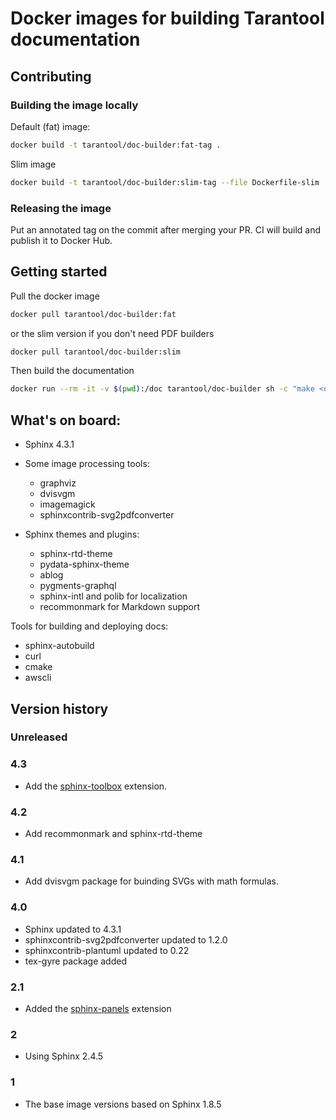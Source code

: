 # Docker images for building Tarantool documentation

## Contributing

### Building the image locally

Default (fat) image:
```bash
docker build -t tarantool/doc-builder:fat-tag . 
```

Slim image
```bash
docker build -t tarantool/doc-builder:slim-tag --file Dockerfile-slim .
```
### Releasing the image

Put an annotated tag on the commit after merging your PR.
CI will build and publish it to Docker Hub.

## Getting started

Pull the docker image
```bash
docker pull tarantool/doc-builder:fat
```

or the slim version if you don't need PDF builders

```bash
docker pull tarantool/doc-builder:slim
```

Then build the documentation

```bash
docker run --rm -it -v $(pwd):/doc tarantool/doc-builder sh -c "make <doc>"
```

## What's on board:

- Sphinx 4.3.1
- Some image processing tools:

  - graphviz
  - dvisvgm
  - imagemagick
  - sphinxcontrib-svg2pdfconverter

- Sphinx themes and plugins:

  - sphinx-rtd-theme
  - pydata-sphinx-theme
  - ablog
  - pygments-graphql
  - sphinx-intl and polib for localization
  - recommonmark for Markdown support

Tools for building and deploying docs:

- sphinx-autobuild
- curl
- cmake
- awscli

## Version history

### Unreleased

### 4.3

* Add the [sphinx-toolbox](https://sphinx-toolbox.readthedocs.io) extension.

### 4.2

* Add recommonmark and sphinx-rtd-theme

### 4.1

* Add dvisvgm package for buinding SVGs with math formulas.

### 4.0

* Sphinx updated to 4.3.1
* sphinxcontrib-svg2pdfconverter updated to 1.2.0
* sphinxcontrib-plantuml updated to 0.22
* tex-gyre package added

### 2.1

* Added the [sphinx-panels](https://github.com/executablebooks/sphinx-panels/) extension

### 2

* Using Sphinx 2.4.5

### 1

* The base image versions based on Sphinx 1.8.5